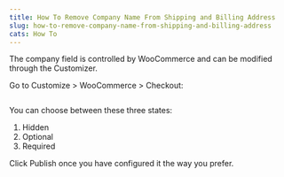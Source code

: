 ```yaml
---
title: How To Remove Company Name From Shipping and Billing Address
slug: how-to-remove-company-name-from-shipping-and-billing-address
cats: How To
---
```


<p>The company field is controlled by WooCommerce and can be modified through the Customizer.</p>
<p>Go to Customize &gt; WooCommerce &gt; Checkout:</p>
<p><img src="https://s3.amazonaws.com/helpscout.net/docs/assets/5bdde2822c7d3a01757ac42e/images/5e440f032c7d3a7e9ae7a0ec/file-HQmIypaiqY.png" alt="" /></p>
<p>You can choose between these three states:</p>
<ol>
<li>Hidden</li>
<li>Optional</li>
<li>Required</li>
</ol>
<p>Click Publish once you have configured it the way you prefer.</p>
